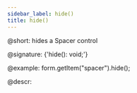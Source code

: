 ```yaml
---
sidebar_label: hide()
title: hide()
---          
```


@short: hides a Spacer control

@signature: {'hide(): void;'}

@example:
form.getItem("spacer").hide(); 

@descr:
